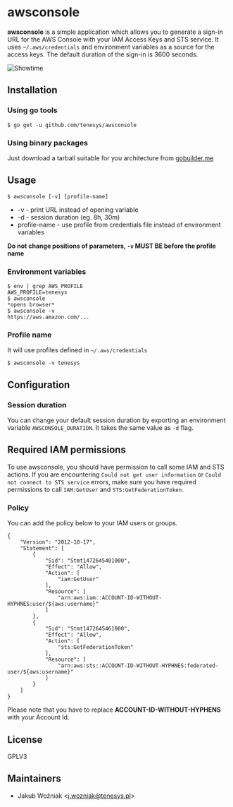 # awsconsole

**awsconsole** is a simple application which allows you to generate a sign-in URL for the AWS Console with your IAM Access Keys and STS service. It uses `~/.aws/credentials` and environment variables as a source for the access keys. The default duration of the sign-in is 3600 seconds.

![Showtime](https://media.giphy.com/media/3o6Ztafy3u2XyXeYOQ/giphy.gif)

## Installation
### Using go tools
`$ go get -u github.com/tenesys/awsconsole`
### Using binary packages
Just download a tarball suitable for you architecture from [gobuilder.me](https://gobuilder.me/github.com/tenesys/awsconsole)

## Usage
`$ awsconsole [-v] [profile-name]`

- -v - print URL instead of opening variable
- -d - session duration (eg. 8h, 30m)
- profile-name - use profile from credentials file instead of environment variables


**Do not change positions of parameters, `-v` MUST BE before the profile name**
### Environment variables
```
$ env | grep AWS_PROFILE
AWS_PROFILE=tenesys
$ awsconsole
*opens browser*
$ awsconsole -v
https://aws.amazon.com/...
```

### Profile name
It will use profiles defined in `~/.aws/credentials`  
```
$ awsconsole -v tenesys
```

## Configuration
### Session duration
You can change your default session duration by exporting an environment variable
`AWSCONSOLE_DURATION`. It takes the same value as `-d` flag.

## Required IAM permissions
To use awsconsole, you should have permission to call some IAM and STS actions. If you are encountering `Could not get user information` or `Could not connect to STS service` errors, make sure you have required permissions to call `IAM:GetUser` and `STS:GetFederationToken`.

### Policy
You can add the policy below to your IAM users or groups.
```
{
    "Version": "2012-10-17",
    "Statement": [
        {
            "Sid": "Stmt1472645401000",
            "Effect": "Allow",
            "Action": [
                "iam:GetUser"
            ],
            "Resource": [
                "arn:aws:iam::ACCOUNT-ID-WITHOUT-HYPHNES:user/${aws:username}"
            ]
        },
        {
            "Sid": "Stmt1472645461000",
            "Effect": "Allow",
            "Action": [
                "sts:GetFederationToken"
            ],
            "Resource": [
                "arn:aws:sts::ACCOUNT-ID-WITHOUT-HYPHNES:federated-user/${aws:username}"
            ]
        }
    ]
}
```
Please note that you have to replace **ACCOUNT-ID-WITHOUT-HYPHENS** with your Account Id.

## License
GPLV3

## Maintainers
- Jakub Woźniak \<j.wozniak@tenesys.pl\>

